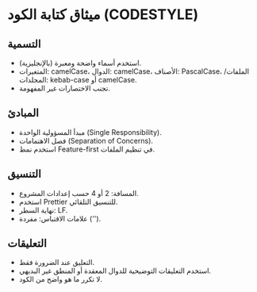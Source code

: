 # ميثاق كتابة الكود (CODESTYLE)

## التسمية
- استخدم أسماء واضحة ومعبرة (بالإنجليزية).
- المتغيرات: camelCase، الدوال: camelCase، الأصناف: PascalCase، الملفات/المجلدات: kebab-case أو camelCase.
- تجنب الاختصارات غير المفهومة.

## المبادئ
- مبدأ المسؤولية الواحدة (Single Responsibility).
- فصل الاهتمامات (Separation of Concerns).
- استخدم نمط Feature-first في تنظيم الملفات.

## التنسيق
- المسافة: 2 أو 4 حسب إعدادات المشروع.
- استخدم Prettier للتنسيق التلقائي.
- نهاية السطر: LF.
- علامات الاقتباس: مفردة ('').

## التعليقات
- التعليق عند الضرورة فقط.
- استخدم التعليقات التوضيحية للدوال المعقدة أو المنطق غير البديهي.
- لا تكرر ما هو واضح من الكود.
